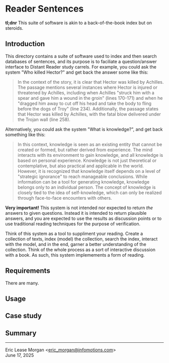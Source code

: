 

Reader Sentences
==================

**tl;dnr**  This suite of software is akin to a back-of-the-book index but on steroids.


Introduction
------------

This directory contains a suite of software used to index and then search databases of sentences, and its purpose is to faciliate a question/answer interface to Distant Reader study carrels. For example, you could ask the system "Who killed Hector?" and get back the answer some like this:

> In the context of the story, it is clear that Hector was killed by
Achilles. The passage mentions several instances where Hector is injured
or threatened by Achilles, including when Achilles "struck him with a
spear and gave him a wound in the groin" (lines 170-171) and when he
"dragged him away to cut off his head and take the body to fling before
the dogs of Troy" (line 234). Additionally, the passage states that
Hector was killed by Achilles, with the fatal blow delivered under the
Trojan wall (line 258).

Alternatively, you could ask the system "What is knowledge?", and get back something like this:

> In this context, knowledge is seen as an existing entity that cannot be
created or formed, but rather derived from experience. The mind interacts
with its environment to gain knowledge, and all knowledge is based on
personal experience. Knowledge is not just theoretical or contemplative,
but also practical and applicable in the world. However, it is recognized
that knowledge itself depends on a level of "strategic ignorance" to reach
manageable conclusions. While information can be a tool for generating
knowledge, knowledge belongs only to an individual person. The concept
of knowledge is closely tied to the idea of self-knowledge, which can
only be realized through face-to-face encounters with others.


**Very important!** This system is not intended nor expected to return <em>the</em> answers to given questions. Instead it is intended to return plausible answers, and you are expected to use the results as discussion points or to use traditional reading techniques for the purpose of verification.

Think of this system as a tool to suppliment your reading. Create a collection of texts, index (model) the collection, search the index, interact with the model, and in the end, garner a better understanding of the collection. Think of the whole process as a sort of interactive discussion with a book. As such, this system implemements a form of reading. 


Requirements
------------

There are many. 

Usage
-----


Case study
----------


Summary
-------


---
Eric Lease Morgan &lt;eric_morgan@infomotions.com&gt;  
June 17, 2025
